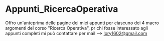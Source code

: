 # Appunti_RicercaOperativa
Offro un'anteprima delle pagine dei miei appunti per ciascuno dei 4 macro argomenti del corso "Ricerca Operativa", pr chi fosse interessato agli appunti completi mi può contattare per mail --> lory1602@gmail.com


